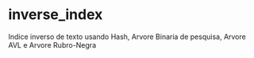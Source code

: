 # inverse_index
Indice inverso de texto usando Hash, Arvore Binaria de pesquisa, Arvore AVL e Arvore Rubro-Negra

